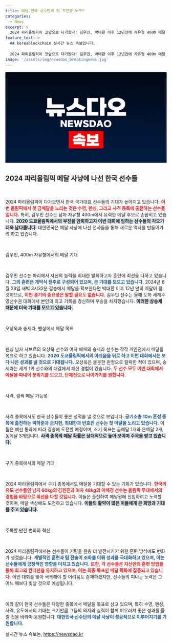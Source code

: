 ```yaml
---
title: 메달 한국 선수단의 첫 주인공 누구?
categories:
  - News
excerpt: >
  2024 파리올림픽이 코앞으로 다가왔다! 김우민, 박태환 이후 12년만에 자유형 400m 메달 도전하며 기대감 UP! 오상욱과 송세라도 펜싱에서 금메달 사냥에 나선다. 과연, 첫 금빛을 가져올 태극 전사는?
feature_text: >
  ## koreablockchain 실시간 뉴스 속보입니다.

  2024 파리올림픽이 코앞으로 다가왔다! 김우민, 박태환 이후 12년만에 자유형 400m 메달 도전하며 기대감 UP! 오상욱과 송세라도 펜싱에서 금메달 사냥에 나선다. 과연, 첫 금빛을 가져올 태극 전사는?
image: '/assets/img/newsdao_breakingnews.jpg'
---
```


<p><img src="/assets/img/newsdao_breakingnews.jpg" alt="koreablockchain 속보" /></p>

<h2 data-ke-size="size26">2024 파리올림픽 메달 사냥에 나선 한국 선수들</h2>

<p data-ke-size="size16">&nbsp;</p>

<p>2024 파리올림픽이 다가오면서 한국 국가대표 선수들의 기대가 높아지고 있습니다. <b><span style="color: #ee2323;">이번 올림픽에서 첫 금메달을 노리는 것은 수영, 펜싱, 그리고 사격 종목에 출전하는 선수들입니다.</span></b> 특히, 김우민 선수는 남자 자유형 400m에서 유력한 메달 후보로 손꼽히고 있습니다. <b><span style="background-color: #21538527;">2020 도쿄올림픽에서의 부진을 만회하고자 이번 대회에 임하는 선수들의 각오가 더욱 남다릅니다.</span></b> 대한민국은 메달 사냥에 나선 전사들을 통해 새로운 역사를 만들어가려 하고 있습니다. </p>

<p data-ke-size="size16">&nbsp;</p>

<p>김우민, 400m 자유형에서의 메달 기대</p>

<p data-ke-size="size16">&nbsp;</p>

<p>김우민 선수는 파리에서 자신의 능력을 최대한 발휘하고자 훈련에 최선을 다하고 있습니다. <b><span style="color: #1a5490;">그의 훈련은 개막식 전후로 구성되어 있으며, 큰 기대를 모으고 있습니다.</span></b> 2024년 6월 28일 새벽 3시32분 결승에서 메달을 확보한다면 박태환 이후 12년 만의 메달이 될 것이므로, <b><span style="color: #ee2323;">이번 경기의 중요성은 말할 필요도 없습니다.</span></b> 김우민 선수는 올해 도하 세계수영선수권 대회에서 본인의 최고 기록을 경신하며 우승을 차지했습니다. <b><span style="background-color: #21538527;">이러한 상승세 때문에 더욱 기대를 모으고 있습니다.</span></b> </p>

<p data-ke-size="size16">&nbsp;</p>

<p>오상욱과 송세라, 펜싱에서 메달 목표</p>

<p data-ke-size="size16">&nbsp;</p>

<p>펜싱 남자 사브르의 오상욱 선수와 여자 에페의 송세라 선수는 각각 개인전에서 메달을 목표로 하고 있습니다. <b><span style="color: #1a5490;">2020 도쿄올림픽에서의 아쉬움을 뒤로 하고 이번 대회에서는 보다 나은 성과를 낼 것으로 기대됩니다.</span></b> 오상욱은 불운한 판정으로 탈락한 적이 있으며, 송세라는 세계 1위 선수와의 대결에서 패한 경험이 있습니다. <b><span style="color: #ee2323;">두 선수 모두 이번 대회에서 메달을 따내어 분위기를 모으고, 단체전으로 나아가기를 원합니다.</span></b></p>

<p data-ke-size="size16">&nbsp;</p>

<p>사격, 깜짝 메달 가능성 </p>

<p data-ke-size="size16">&nbsp;</p>

<p>사격 종목에서도 한국 선수들이 좋은 성적을 낼 것으로 보입니다. <b><span style="color: #1a5490;">공기소총 10m 혼성 종목에 출전하는 박하준과 금지현, 최대한과 반효진 선수는 첫 메달을 노리고 있습니다.</span></b> 이들은 예선 통과에 따라 결승에 도전할 예정이며, 초기 목표는 금메달 1개와 은메달 2개, 동메달 3개입니다. <b><span style="background-color: #21538527;">사격 종목의 메달 확률은 상대적으로 높아 보이며 주목을 받고 있습니다.</span></b></p>

<p data-ke-size="size16">&nbsp;</p>

<p>구기 종목에서의 메달 기대 </p>

<p data-ke-size="size16">&nbsp;</p>

<p>2024 파리올림픽에서 구기 종목에서도 메달을 기대할 수 있는 기회가 있습니다. <b><span style="color: #ee2323;">한국의 유도 선수들인 남자 60kg의 김원진과 여자 48kg의 이혜경 선수는 올림픽 무대에서의 경험을 바탕으로 최선을 다할 것입니다.</span></b> 이들은 출전하여 메달권에 진입하려고 노력할 것이며, 메달 색상에도 도전하고 있습니다. <b><span style="background-color: #21538527;">이들의 활약이 많은 이들에게 큰 희망과 기대를 주고 있습니다.</span></b></p>

<p data-ke-size="size16">&nbsp;</p>

<p>주목할 만한 변화와 혁신 </p>

<p data-ke-size="size16">&nbsp;</p>

<p>2024 파리올림픽에서는 선수들이 기량을 한층 더 발전시키기 위한 훈련 방식에도 변화가 생겼습니다. <b><span style="color: #1a5490;">개별적인 훈련과 팀 전술이 조화를 이뤄 성과를 극대화하고 있으며, 이는 선수들에게 긍정적인 영향을 미치고 있습니다.</span></b> <b><span style="color: #ee2323;">또한, 각 선수들은 자신만의 훈련 방법을 통해 최고의 컨디션을 유지하고 있으며, 이는 최종 목표인 메달 획득에 집중되고 있습니다.</span></b> 이번 대회를 맞아 극복해야 할 어려움도 존재하겠지만, 선수들의 피나는 노력은 그 어느 때보다 빛날 것으로 예상됩니다.</p>

<p data-ke-size="size16">&nbsp;</p>

<p>이와 같이 한국 선수들은 다양한 종목에서 메달을 목표로 삼고 있으며, 특히 수영, 펜싱, 사격, 유도에서의 기대는 크기만큼 그들의 의지와 실력이 함께 어우러져 좋은 성과를 올릴 것을 바라며 응원합니다. <b><span style="color: #1a5490;">대한민국 선수단의 메달 사냥이 성공적으로 이루어지기를 기원합니다.</span></b></p>
실시간 뉴스 속보는, <a href="https://newsdao.kr" rel="dofollow">https://newsdao.kr</a>


